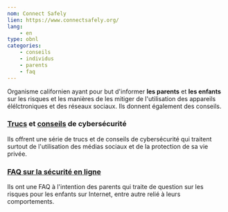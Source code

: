 ```yaml
---
nom: Connect Safely
lien: https://www.connectsafely.org/
lang:
    - en
type: obnl
categories:
    - conseils
    - individus
    - parents
    - faq
---
```

Organisme californien ayant pour but d'informer **les parents** et **les enfants** sur les risques et les manières de les mitiger de l'utilisation des appareils élélctroniques et des réseaux sociaux. Ils donnent également des conseils.

### [Trucs](https://www.connectsafely.org/safety-tips/) et [conseils](https://www.connectsafely.org/category/safety-advice-articles/) de cybersécurité
Ils offrent une série de trucs et de conseils de cybersécurité qui traitent surtout de l'utilisation des médias sociaux et de la protection de sa vie privée.

### [FAQ sur la sécurité en ligne](https://www.connectsafely.org/online-safety-faq/)
Ils ont une FAQ à l'intention des parents qui traite de question sur les risques pour les enfants sur Internet, entre autre relié à leurs comportements.
